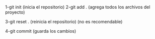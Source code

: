 1-git init (inicia el repositorio)
2-git add .  (agrega todos los archivos del proyecto)

3-git reset . (reinicia el repositorio) (no es recomendable)

4-git commit (guarda los cambios)
